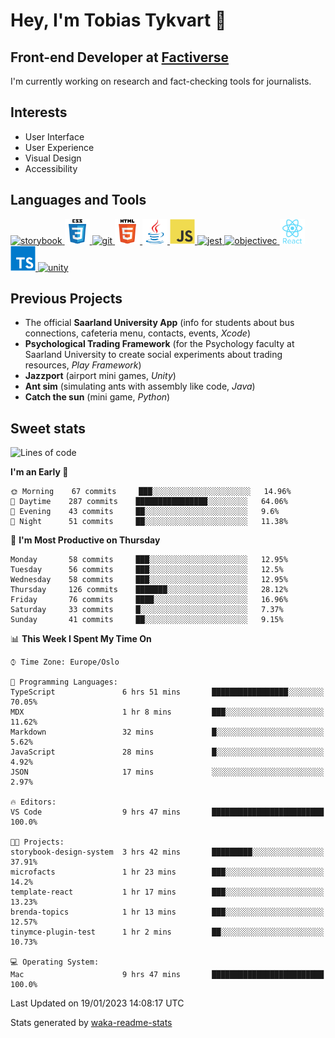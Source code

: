 # Hey, I'm Tobias Tykvart 🦉

## Front-end Developer at [Factiverse](https://www.factiverse.no/)

I'm currently working on research and fact-checking tools for journalists.

## Interests

- User Interface
- User Experience
- Visual Design
- Accessibility

## Languages and Tools

<!-- https://devicon.dev/ -->
<p align="left"> <a href="https://storybook.js.org/" target="_blank" rel="noreferrer"> <img src="https://cdn.jsdelivr.net/gh/devicons/devicon/icons/storybook/storybook-original.svg" alt="storybook" width="40" height="40"/> </a> <a href="https://www.w3schools.com/css/" target="_blank" rel="noreferrer"> <img src="https://raw.githubusercontent.com/devicons/devicon/master/icons/css3/css3-original-wordmark.svg" alt="css3" width="40" height="40"/> </a> <a href="https://git-scm.com/" target="_blank" rel="noreferrer"> <img src="https://www.vectorlogo.zone/logos/git-scm/git-scm-icon.svg" alt="git" width="40" height="40"/> </a> <a href="https://www.w3.org/html/" target="_blank" rel="noreferrer"> <img src="https://raw.githubusercontent.com/devicons/devicon/master/icons/html5/html5-original-wordmark.svg" alt="html5" width="40" height="40"/> </a> <a href="https://www.java.com" target="_blank" rel="noreferrer"> <img src="https://raw.githubusercontent.com/devicons/devicon/master/icons/java/java-original.svg" alt="java" width="40" height="40"/> </a> <a href="https://developer.mozilla.org/en-US/docs/Web/JavaScript" target="_blank" rel="noreferrer"> <img src="https://raw.githubusercontent.com/devicons/devicon/master/icons/javascript/javascript-original.svg" alt="javascript" width="40" height="40"/> </a> <a href="https://jestjs.io" target="_blank" rel="noreferrer"> <img src="https://www.vectorlogo.zone/logos/jestjsio/jestjsio-icon.svg" alt="jest" width="40" height="40"/> </a> <a href="https://developer.apple.com/library/archive/documentation/Cocoa/Conceptual/ProgrammingWithObjectiveC/Introduction/Introduction.html" target="_blank" rel="noreferrer"> <img src="https://www.vectorlogo.zone/logos/apple_objectivec/apple_objectivec-icon.svg" alt="objectivec" width="40" height="40"/> </a> <a href="https://reactjs.org/" target="_blank" rel="noreferrer"> <img src="https://raw.githubusercontent.com/devicons/devicon/master/icons/react/react-original-wordmark.svg" alt="react" width="40" height="40"/> </a> <a href="https://www.typescriptlang.org/" target="_blank" rel="noreferrer"> <img src="https://raw.githubusercontent.com/devicons/devicon/master/icons/typescript/typescript-original.svg" alt="typescript" width="40" height="40"/> </a> <a href="https://unity.com/" target="_blank" rel="noreferrer"> <img src="https://www.vectorlogo.zone/logos/unity3d/unity3d-icon.svg" alt="unity" width="40" height="40"/> </a> </p>

## Previous Projects

- The official **Saarland University App** (info for students about bus connections, cafeteria menu, contacts, events, _Xcode_)
- **Psychological Trading Framework** (for the Psychology faculty at Saarland University to create social experiments about trading resources, _Play Framework_)
- **Jazzport** (airport mini games, _Unity_)
- **Ant sim** (simulating ants with assembly like code, _Java_)
- **Catch the sun** (mini game, _Python_)

## Sweet stats

<!--START_SECTION:waka-->
![Lines of code](https://img.shields.io/badge/From%20Hello%20World%20I%27ve%20Written-175%20Thousand%20lines%20of%20code-blue)

**I'm an Early 🐤** 

```text
🌞 Morning    67 commits     ███░░░░░░░░░░░░░░░░░░░░░░   14.96% 
🌆 Daytime    287 commits    ████████████████░░░░░░░░░   64.06% 
🌃 Evening    43 commits     ██░░░░░░░░░░░░░░░░░░░░░░░   9.6% 
🌙 Night      51 commits     ██░░░░░░░░░░░░░░░░░░░░░░░   11.38%

```
📅 **I'm Most Productive on Thursday** 

```text
Monday       58 commits     ███░░░░░░░░░░░░░░░░░░░░░░   12.95% 
Tuesday      56 commits     ███░░░░░░░░░░░░░░░░░░░░░░   12.5% 
Wednesday    58 commits     ███░░░░░░░░░░░░░░░░░░░░░░   12.95% 
Thursday     126 commits    ███████░░░░░░░░░░░░░░░░░░   28.12% 
Friday       76 commits     ████░░░░░░░░░░░░░░░░░░░░░   16.96% 
Saturday     33 commits     █░░░░░░░░░░░░░░░░░░░░░░░░   7.37% 
Sunday       41 commits     ██░░░░░░░░░░░░░░░░░░░░░░░   9.15%

```


📊 **This Week I Spent My Time On** 

```text
⌚︎ Time Zone: Europe/Oslo

💬 Programming Languages: 
TypeScript               6 hrs 51 mins       █████████████████░░░░░░░░   70.05% 
MDX                      1 hr 8 mins         ███░░░░░░░░░░░░░░░░░░░░░░   11.62% 
Markdown                 32 mins             █░░░░░░░░░░░░░░░░░░░░░░░░   5.62% 
JavaScript               28 mins             █░░░░░░░░░░░░░░░░░░░░░░░░   4.92% 
JSON                     17 mins             ░░░░░░░░░░░░░░░░░░░░░░░░░   2.97%

🔥 Editors: 
VS Code                  9 hrs 47 mins       █████████████████████████   100.0%

🐱‍💻 Projects: 
storybook-design-system  3 hrs 42 mins       █████████░░░░░░░░░░░░░░░░   37.91% 
microfacts               1 hr 23 mins        ███░░░░░░░░░░░░░░░░░░░░░░   14.2% 
template-react           1 hr 17 mins        ███░░░░░░░░░░░░░░░░░░░░░░   13.23% 
brenda-topics            1 hr 13 mins        ███░░░░░░░░░░░░░░░░░░░░░░   12.57% 
tinymce-plugin-test      1 hr 2 mins         ██░░░░░░░░░░░░░░░░░░░░░░░   10.73%

💻 Operating System: 
Mac                      9 hrs 47 mins       █████████████████████████   100.0%

```


 Last Updated on 19/01/2023 14:08:17 UTC
<!--END_SECTION:waka-->

Stats generated by [waka-readme-stats](https://github.com/anmol098/waka-readme-stats)
